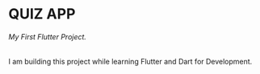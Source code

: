 # QUIZ APP
###### My First Flutter Project.

I am building this project while learning Flutter and Dart for Development.